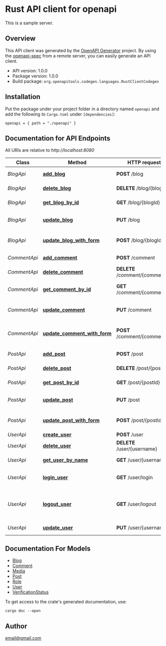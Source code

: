 # Rust API client for openapi

This is a sample server.



## Overview

This API client was generated by the [OpenAPI Generator](https://openapi-generator.tech) project.  By using the [openapi-spec](https://openapis.org) from a remote server, you can easily generate an API client.

- API version: 1.0.0
- Package version: 1.0.0
- Build package: `org.openapitools.codegen.languages.RustClientCodegen`

## Installation

Put the package under your project folder in a directory named `openapi` and add the following to `Cargo.toml` under `[dependencies]`:

```
openapi = { path = "./openapi" }
```

## Documentation for API Endpoints

All URIs are relative to *http://localhost:8080*

Class | Method | HTTP request | Description
------------ | ------------- | ------------- | -------------
*BlogApi* | [**add_blog**](docs/BlogApi.md#add_blog) | **POST** /blog | Add a new blog
*BlogApi* | [**delete_blog**](docs/BlogApi.md#delete_blog) | **DELETE** /blog/{blogId} | Deletes a blog
*BlogApi* | [**get_blog_by_id**](docs/BlogApi.md#get_blog_by_id) | **GET** /blog/{blogId} | Find blog by ID
*BlogApi* | [**update_blog**](docs/BlogApi.md#update_blog) | **PUT** /blog | Update an existing blog
*BlogApi* | [**update_blog_with_form**](docs/BlogApi.md#update_blog_with_form) | **POST** /blog/{blogId} | Updates a blog with form data
*CommentApi* | [**add_comment**](docs/CommentApi.md#add_comment) | **POST** /comment | Add a new comment
*CommentApi* | [**delete_comment**](docs/CommentApi.md#delete_comment) | **DELETE** /comment/{commentId} | Deletes a comment
*CommentApi* | [**get_comment_by_id**](docs/CommentApi.md#get_comment_by_id) | **GET** /comment/{commentId} | Find comment by ID
*CommentApi* | [**update_comment**](docs/CommentApi.md#update_comment) | **PUT** /comment | Update an existing comment
*CommentApi* | [**update_comment_with_form**](docs/CommentApi.md#update_comment_with_form) | **POST** /comment/{commentId} | Updates a comment with form data
*PostApi* | [**add_post**](docs/PostApi.md#add_post) | **POST** /post | Add a new post
*PostApi* | [**delete_post**](docs/PostApi.md#delete_post) | **DELETE** /post/{postId} | Deletes a post
*PostApi* | [**get_post_by_id**](docs/PostApi.md#get_post_by_id) | **GET** /post/{postId} | Find post by ID
*PostApi* | [**update_post**](docs/PostApi.md#update_post) | **PUT** /post | Update an existing post
*PostApi* | [**update_post_with_form**](docs/PostApi.md#update_post_with_form) | **POST** /post/{postId} | Updates a post with form data
*UserApi* | [**create_user**](docs/UserApi.md#create_user) | **POST** /user | Create user
*UserApi* | [**delete_user**](docs/UserApi.md#delete_user) | **DELETE** /user/{username} | Delete user
*UserApi* | [**get_user_by_name**](docs/UserApi.md#get_user_by_name) | **GET** /user/{username} | Get user by user name
*UserApi* | [**login_user**](docs/UserApi.md#login_user) | **GET** /user/login | Logs user into the system
*UserApi* | [**logout_user**](docs/UserApi.md#logout_user) | **GET** /user/logout | Logs out current logged in user session
*UserApi* | [**update_user**](docs/UserApi.md#update_user) | **PUT** /user/{username} | Updated user


## Documentation For Models

 - [Blog](docs/Blog.md)
 - [Comment](docs/Comment.md)
 - [Media](docs/Media.md)
 - [Post](docs/Post.md)
 - [Role](docs/Role.md)
 - [User](docs/User.md)
 - [VerificationStatus](docs/VerificationStatus.md)


To get access to the crate's generated documentation, use:

```
cargo doc --open
```

## Author

email@gmail.com

